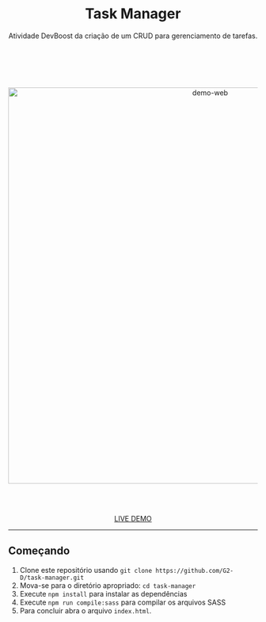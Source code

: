 <h1 align="center">
Task Manager
</h1>

<p align="center">Atividade DevBoost da criação de um CRUD para gerenciamento de tarefas.</p>
<br><br><br><br>
<div>
  <p align="center">
    <img src="https://i.imgur.com/JtJYka7.png" alt="demo-web" width="800">
  <p align="center">
  <br><br>
  <p align="center">
    <a href="https://task-manager-g2-d.netlify.app/" targe="_blank">LIVE DEMO</a>
  <p align="center">
</div>

<hr />

## Começando

1. Clone este repositório usando `git clone https://github.com/G2-D/task-manager.git`
2. Mova-se para o diretório apropriado: `cd task-manager` <br />
3. Execute `npm install` para instalar as dependências <br />
4. Execute `npm run compile:sass` para compilar os arquivos SASS <br />
5. Para concluir abra o arquivo `index.html`.
